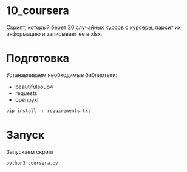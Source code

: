 # 10_coursera

Скрипт, который берет 20 случайных курсов с курсеры, парсит их информацию и записывает ее в xlsx.

# Подготовка

Устанавливаем необходимые библиотеки:
- beautifulsoup4
- requests
- openpyxl 

```sh
pip install -r requirements.txt
```

# Запуск

Запускаем скрипт

```sh
python3 coursera.py
```
